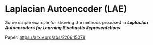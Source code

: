 # Laplacian Autoencoder (LAE)
Some simple example for showing the methods proposed in ***Laplacian Autoencoders for Learning Stochastic Representations***

Paper: https://arxiv.org/abs/2206.15078
